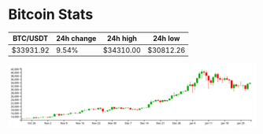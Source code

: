# Bitcoin Stats

BTC/USDT|24h change|24h high|24h low|
|---|---|---|---|
|$33931.92|9.54%|$34310.00|$30812.26|

<img src="./chart.svg">
